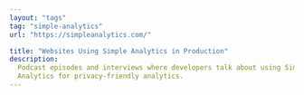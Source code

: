 ```yaml
---
layout: "tags"
tag: "simple-analytics"
url: "https://simpleanalytics.com/"

title: "Websites Using Simple Analytics in Production"
description:
  Podcast episodes and interviews where developers talk about using Simple
  Analytics for privacy-friendly analytics.
---
```

